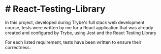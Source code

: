 # # React-Testing-Library

In this project, developed during Trybe's full stack web development course, tests were written by me for a React application that was already created and configured by Trybe, using Jest and the React Testing Library

For each listed requirement, tests have been written to ensure their correctness.
